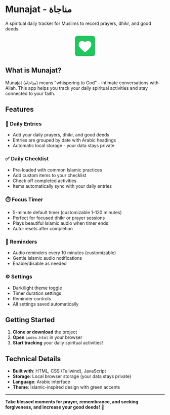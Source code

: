 # Munajat - مناجاة

A spiritual daily tracker for Muslims to record prayers, dhikr, and good deeds.

<div align="center">
  <img src="src/assets/heart-logo.svg" alt="Munajat" width="64" height="64">
</div>

## What is Munajat?

Munajat (مناجاة) means "whispering to God" - intimate conversations with Allah. This app helps you track your daily spiritual activities and stay connected to your faith.

## Features

### 📝 Daily Entries
- Add your daily prayers, dhikr, and good deeds
- Entries are grouped by date with Arabic headings
- Automatic local storage - your data stays private

### ✅ Daily Checklist
- Pre-loaded with common Islamic practices
- Add custom items to your checklist
- Check off completed activities
- Items automatically sync with your daily entries

### ⏱️ Focus Timer
- 5-minute default timer (customizable 1-120 minutes)
- Perfect for focused dhikr or prayer sessions
- Plays beautiful Islamic audio when timer ends
- Auto-resets after completion

### 🔔 Reminders
- Audio reminders every 10 minutes (customizable)
- Gentle Islamic audio notifications
- Enable/disable as needed

### ⚙️ Settings
- Dark/light theme toggle
- Timer duration settings
- Reminder controls
- All settings saved automatically

## Getting Started

1. **Clone or download** the project
2. **Open** `index.html` in your browser
3. **Start tracking** your daily spiritual activities!

## Technical Details

- **Built with**: HTML, CSS (Tailwind), JavaScript
- **Storage**: Local browser storage (your data stays private)
- **Language**: Arabic interface
- **Theme**: Islamic-inspired design with green accents

---

**Take blessed moments for prayer, remembrance, and seeking forgiveness, and increase your good deeds!** 🌿

